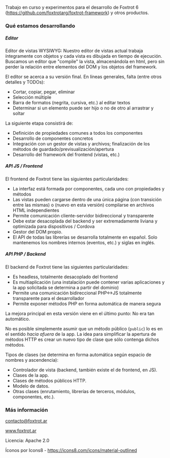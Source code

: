 Trabajo en curso y experimentos para el desarrollo de Foxtrot 6 (https://github.com/foxtrotarg/foxtrot-framework) y otros productos. 

### Qué estamos desarrollando

##### Editor

Editor de vistas WYSIWYG: Nuestro editor de vistas actual trabaja íntegramente con objetos y cada vista es dibujada en tiempo de ejecución. Buscamos un editor que "compile" la vista, almacenándola en html, pero sin perder la relación entre elementos del DOM y los objetos del framework.

El editor se acerca a su versión final. En líneas generales, falta (entre otros detalles y TODOs):
- Cortar, copiar, pegar, eliminar
- Selección múltiple
- Barra de formatos (negrita, cursiva, etc.) al editar textos
- Determinar si un elemento puede ser hijo o no de otro al arrastrar y soltar

La siguiente etapa consistirá de:
- Definición de propiedades comunes a todos los componentes
- Desarrollo de componentes concretos
- Integración con un gestor de vistas y archivos; finalización de los métodos de guardado/previsualización/apertura
- Desarrollo del framework del frontend (vistas, etc.)

##### API JS / Frontend

El frontend de Foxtrot tiene las siguientes particularidades:

- La interfaz está formada por componentes, cada uno con propiedades y métodos
- Las vistas pueden cargarse dentro de una única página (con transición entre las mismas) o (nuevo en esta versión) compilarse en archivos HTML independientes
- Permite comunicación cliente-servidor bidireccional y transparente
- Debe estar desacoplada del backend y ser extremadamente liviana y optimizada para dispositivos / Cordova
- Gestor del DOM propio.
- El API de todas las librerías se desarrolla totalmente en español. Solo mantenemos los nombres internos (eventos, etc.) y siglas en inglés.

##### API PHP / Backend

El backend de Foxtrot tiene las siguientes particularidades:

- Es headless, totalmente desacoplado del frontend
- Es multiaplicación (una instalación puede contener varias aplicaciones y la app solicitada se determina a partir del dominio)
- Permite una comunicación bidireccional PHP<->JS totalmente transparente para el desarrollador
- Permite exponer métodos PHP en forma automática de manera segura

La mejora principal en esta versión viene en el último punto: No era tan automático.

No es posible simplemente asumir que un método público (`public`) lo es en el sentido _hacia afuera_ de la app. La idea para simplificar la apertura de métodos HTTP es crear un nuevo tipo de clase que sólo contenga dichos métodos.

Tipos de clases (se determina en forma automática según espacio de nombres y ascendencia):

- Controlador de vista (backend, también existe el de frontend, en JS).
- Clases de la app.
- Clases de métodos públicos HTTP.
- Modelo de datos.
- Otras clases (enrutamiento, librerías de terceros, módulos, componentes, etc.).

### Más información

contacto@foxtrot.ar

www.foxtrot.ar

Licencia: Apache 2.0

Íconos por Icons8 - https://icons8.com/icons/material-outlined